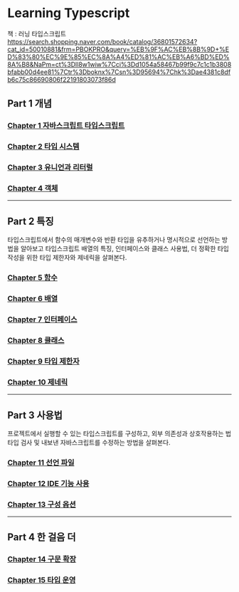 # Learning Typescript

책 : 러닝 타입스크립트
https://search.shopping.naver.com/book/catalog/36801572634?cat_id=50010881&frm=PBOKPRO&query=%EB%9F%AC%EB%8B%9D+%ED%83%80%EC%9E%85%EC%8A%A4%ED%81%AC%EB%A6%BD%ED%8A%B8&NaPm=ct%3Dll8w1wiw%7Cci%3Dd1054a58467b99f9c7c1c1b3808bfabb00d4ee81%7Ctr%3Dboknx%7Csn%3D95694%7Chk%3Dae4381c8dfb6c75c86690806f22191803073f86d

## Part 1 개념

### [Chapter 1 자바스크립트 타입스크립트](chap1.md)

### [Chapter 2 타입 시스템](chap2.md)

### [Chapter 3 유니언과 리터럴](chap3.md)

### [Chapter 4 객체](chap4.md)

---

## Part 2 특징

타입스크립트에서 함수의 매개변수와 반환 타입을 유추하거나 명시적으로 선언하는 방법을 알아보고 타입스크립트 배열의 특징, 인터페이스와 클래스 사용법, 더 정확한 타입 작성을 위한 타입 제한자와 제네릭을 살펴본다.

### [Chapter 5 함수](chap5.md)

### [Chapter 6 배열](chap6.md)

### [Chapter 7 인터페이스](chap7.md)

### [Chapter 8 클래스](chap8.md)

### [Chapter 9 타입 제한자](chap9.md)

### [Chapter 10 제네릭](chap10.md)

---

## Part 3 사용법

프로젝트에서 실행할 수 있는 타입스크립트를 구성하고, 외부 의존성과 상호작용하는 법 타입 검사 및 내보낸 자바스크립트를 수정하는 방법을 살펴본다.

### [Chapter 11 선언 파일](chap11.md)

### [Chapter 12 IDE 기능 사용](chap12.md)

### [Chapter 13 구성 옵션](chap13.md)

---

## Part 4 한 걸음 더

### [Chapter 14 구문 확장](chap14.md)

### [Chapter 15 타입 운영](chap15.md)
